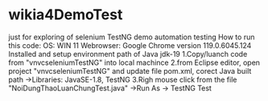 # wikia4DemoTest
just for exploring of selenium TestNG demo automation testing
How to run this code:
OS: WIN 11
Webrowser: Google Chrome version 119.0.6045.124
Installed and setup environment path of Java jdk-19
1.Copy/luanch code from "vnvcseleniumTestNG" into local machince
2.from Eclipse editor, open project "vnvcseleniumTestNG" and update file pom.xml, corect Java built path ->Libraries: JavaSE-1.8, TestNG
3.Righ mouse click from the file "NoiDungThaoLuanChungTest.java" ->Run As -> TestNG Test
